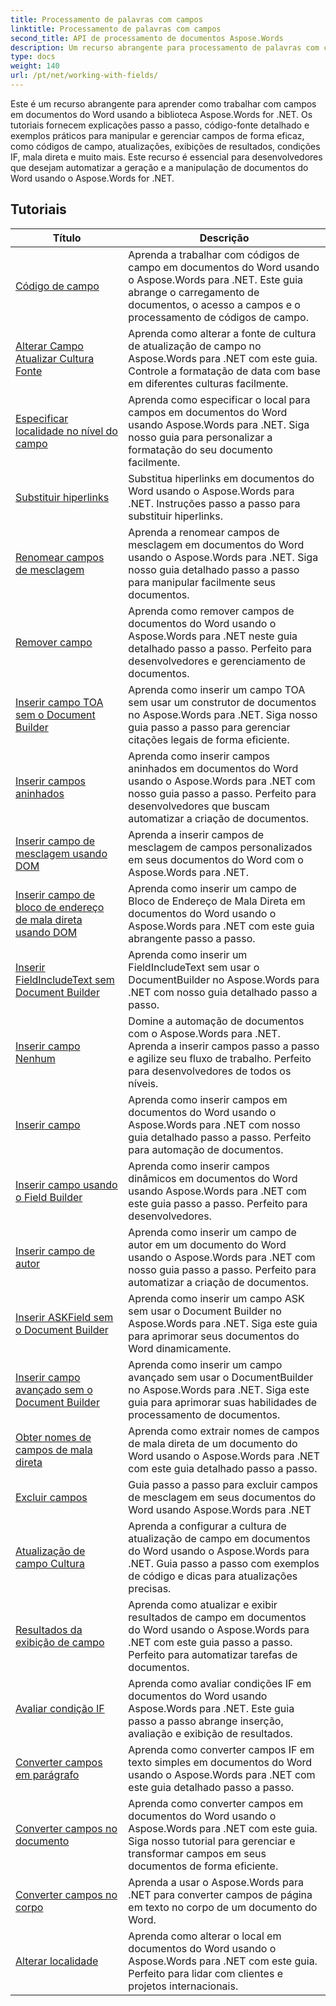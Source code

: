 ```yaml
---
title: Processamento de palavras com campos
linktitle: Processamento de palavras com campos
second_title: API de processamento de documentos Aspose.Words
description: Um recurso abrangente para processamento de palavras com campos em documentos do Word usando Aspose.Words para .NET. Tutoriais, exemplos e explicações detalhadas.
type: docs
weight: 140
url: /pt/net/working-with-fields/
---
```

Este é um recurso abrangente para aprender como trabalhar com campos em documentos do Word usando a biblioteca Aspose.Words for .NET. Os tutoriais fornecem explicações passo a passo, código-fonte detalhado e exemplos práticos para manipular e gerenciar campos de forma eficaz, como códigos de campo, atualizações, exibições de resultados, condições IF, mala direta e muito mais. Este recurso é essencial para desenvolvedores que desejam automatizar a geração e a manipulação de documentos do Word usando o Aspose.Words for .NET.

 ## Tutoriais
| Título | Descrição |
| --- | --- |
| [Código de campo](./field-code/) | Aprenda a trabalhar com códigos de campo em documentos do Word usando o Aspose.Words para .NET. Este guia abrange o carregamento de documentos, o acesso a campos e o processamento de códigos de campo. |
| [Alterar Campo Atualizar Cultura Fonte](./change-field-update-culture-source/) | Aprenda como alterar a fonte de cultura de atualização de campo no Aspose.Words para .NET com este guia. Controle a formatação de data com base em diferentes culturas facilmente.|
| [Especificar localidade no nível do campo](./specify-locale-at-field-level/) | Aprenda como especificar o local para campos em documentos do Word usando Aspose.Words para .NET. Siga nosso guia para personalizar a formatação do seu documento facilmente. |
| [Substituir hiperlinks](./replace-hyperlinks/) | Substitua hiperlinks em documentos do Word usando o Aspose.Words para .NET. Instruções passo a passo para substituir hiperlinks. |
| [Renomear campos de mesclagem](./rename-merge-fields/) | Aprenda a renomear campos de mesclagem em documentos do Word usando o Aspose.Words para .NET. Siga nosso guia detalhado passo a passo para manipular facilmente seus documentos. |
| [Remover campo](./remove-field/) | Aprenda como remover campos de documentos do Word usando o Aspose.Words para .NET neste guia detalhado passo a passo. Perfeito para desenvolvedores e gerenciamento de documentos. |
| [Inserir campo TOA sem o Document Builder](./insert-toafield-without-document-builder/) | Aprenda como inserir um campo TOA sem usar um construtor de documentos no Aspose.Words para .NET. Siga nosso guia passo a passo para gerenciar citações legais de forma eficiente. |
| [Inserir campos aninhados](./insert-nested-fields/) | Aprenda como inserir campos aninhados em documentos do Word usando o Aspose.Words para .NET com nosso guia passo a passo. Perfeito para desenvolvedores que buscam automatizar a criação de documentos. |
| [Inserir campo de mesclagem usando DOM](./insert-merge-field-using-dom/) | Aprenda a inserir campos de mesclagem de campos personalizados em seus documentos do Word com o Aspose.Words para .NET. |
| [Inserir campo de bloco de endereço de mala direta usando DOM](./insert-mail-merge-address-block-field-using-dom/) | Aprenda como inserir um campo de Bloco de Endereço de Mala Direta em documentos do Word usando o Aspose.Words para .NET com este guia abrangente passo a passo. |
| [Inserir FieldIncludeText sem Document Builder](./insert-field-include-text-without-document-builder/) |  Aprenda como inserir um FieldIncludeText sem usar o DocumentBuilder no Aspose.Words para .NET com nosso guia detalhado passo a passo. |
| [Inserir campo Nenhum](./insert-field-none/) | Domine a automação de documentos com o Aspose.Words para .NET. Aprenda a inserir campos passo a passo e agilize seu fluxo de trabalho. Perfeito para desenvolvedores de todos os níveis. |
| [Inserir campo](./insert-field/) | Aprenda como inserir campos em documentos do Word usando o Aspose.Words para .NET com nosso guia detalhado passo a passo. Perfeito para automação de documentos. |
| [Inserir campo usando o Field Builder](./insert-field-using-field-builder/) | Aprenda como inserir campos dinâmicos em documentos do Word usando Aspose.Words para .NET com este guia passo a passo. Perfeito para desenvolvedores. |
| [Inserir campo de autor](./insert-author-field/) | Aprenda como inserir um campo de autor em um documento do Word usando o Aspose.Words para .NET com nosso guia passo a passo. Perfeito para automatizar a criação de documentos. |
| [Inserir ASKField sem o Document Builder](./insert-askfield-with-out-document-builder/) | Aprenda como inserir um campo ASK sem usar o Document Builder no Aspose.Words para .NET. Siga este guia para aprimorar seus documentos do Word dinamicamente. |
| [Inserir campo avançado sem o Document Builder](./insert-advance-field-with-out-document-builder/) | Aprenda como inserir um campo avançado sem usar o DocumentBuilder no Aspose.Words para .NET. Siga este guia para aprimorar suas habilidades de processamento de documentos. |
| [Obter nomes de campos de mala direta](./get-mail-merge-field-names/) | Aprenda como extrair nomes de campos de mala direta de um documento do Word usando o Aspose.Words para .NET com este guia detalhado passo a passo. |
| [Excluir campos](./delete-fields/) | Guia passo a passo para excluir campos de mesclagem em seus documentos do Word usando Aspose.Words para .NET |
| [Atualização de campo Cultura](./field-update-culture/) | Aprenda a configurar a cultura de atualização de campo em documentos do Word usando o Aspose.Words para .NET. Guia passo a passo com exemplos de código e dicas para atualizações precisas. |
| [Resultados da exibição de campo](./field-display-results/) | Aprenda como atualizar e exibir resultados de campo em documentos do Word usando o Aspose.Words para .NET com este guia passo a passo. Perfeito para automatizar tarefas de documentos. |
| [Avaliar condição IF](./evaluate-ifcondition/) | Aprenda como avaliar condições IF em documentos do Word usando Aspose.Words para .NET. Este guia passo a passo abrange inserção, avaliação e exibição de resultados. |
| [Converter campos em parágrafo](./convert-fields-in-paragraph/) | Aprenda como converter campos IF em texto simples em documentos do Word usando o Aspose.Words para .NET com este guia detalhado passo a passo. |
| [Converter campos no documento](./convert-fields-in-document/) | Aprenda como converter campos em documentos do Word usando o Aspose.Words para .NET com este guia. Siga nosso tutorial para gerenciar e transformar campos em seus documentos de forma eficiente. |
| [Converter campos no corpo](./convert-fields-in-body/) | Aprenda a usar o Aspose.Words para .NET para converter campos de página em texto no corpo de um documento do Word. |
| [Alterar localidade](./change-locale/) | Aprenda como alterar o local em documentos do Word usando o Aspose.Words para .NET com este guia. Perfeito para lidar com clientes e projetos internacionais. |